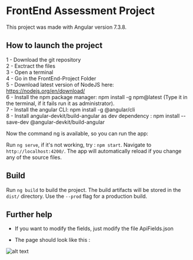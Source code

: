 # FrontEnd Assessment Project

This project was made with Angular version 7.3.8.

## How to launch the project

1 - Download the git repository  
2 - Exctract the files  
3 - Open a terminal  
4 - Go in the FrontEnd-Project Folder  
5 - Download latest version of NodeJS here: https://nodejs.org/en/download/  
6 - Install the npm package manager: npm install -g npm@latest (Type it in the terminal, if it fails run it as administrator).  
7 - Install the angular CLI: npm install -g @angular/cli  
8 - Install angular-devkit/build-angular as dev dependency : npm install --save-dev @angular-devkit/build-angular  

Now the command ng is available, so you can run the app:  

Run `ng serve`, if it's not working, try : `npm start`. Navigate to `http://localhost:4200/`. The app will automatically reload if you change any of the source files.

## Build

Run `ng build` to build the project. The build artifacts will be stored in the `dist/` directory. Use the `--prod` flag for a production build.

## Further help
  
  - If you want to modify the fields, just modify the file ApiFields.json

  - The page should look like this : 
  
  ![alt text](https://image.noelshack.com/fichiers/2019/48/5/1575042585-4b1872f9-f472-44f1-bfd5-ea1ae0d599b3.jpeg)
